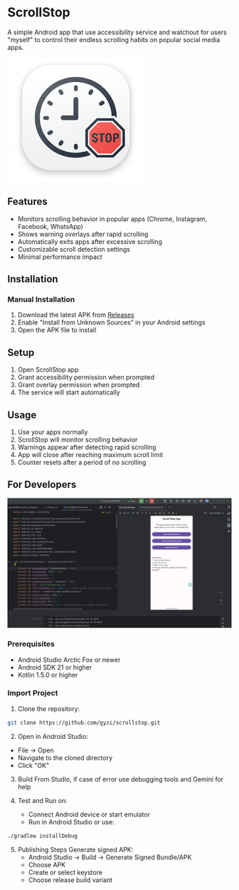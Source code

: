 # ScrollStop

A simple Android app that use accessibility service and watchout for users "myself" to control their endless scrolling habits on popular social media apps.

![ScrollStop Logo](app/src/main/res/mipmap-xxxhdpi/ic_launcher.png)

## Features

- Monitors scrolling behavior in popular apps (Chrome, Instagram, Facebook, WhatsApp)
- Shows warning overlays after rapid scrolling
- Automatically exits apps after excessive scrolling
- Customizable scroll detection settings
- Minimal performance impact

## Installation

### Manual Installation
1. Download the latest APK from [Releases](https://github.com/gyzi/scrollstop/releases)
2. Enable "Install from Unknown Sources" in your Android settings
3. Open the APK file to install

## Setup

1. Open ScrollStop app
2. Grant accessibility permission when prompted
3. Grant overlay permission when prompted
4. The service will start automatically

## Usage

1. Use your apps normally
2. ScrollStop will monitor scrolling behavior
3. Warnings appear after detecting rapid scrolling
4. App will close after reaching maximum scroll limit
5. Counter resets after a period of no scrolling

## For Developers

![Development environment](app/src/main/res/mipmap-xxxhdpi/android-studio-appview.png)

### Prerequisites
- Android Studio Arctic Fox or newer
- Android SDK 21 or higher
- Kotlin 1.5.0 or higher

### Import Project
1. Clone the repository:
```bash
git clone https://github.com/gyzi/scrollstop.git
```

2. Open in Android Studio:
- File → Open
- Navigate to the cloned directory
- Click "OK"

3. Build From Studio, if case of error use debugging tools and Gemini for help

4. Test and Run on: 
    * Connect Android device or start emulator
    * Run in Android Studio or use:
```bash
./gradlew installDebug
```

5. Publishing Steps 
 Generate signed APK:
   - Android Studio → Build → Generate Signed Bundle/APK
   - Choose APK
   - Create or select keystore
   - Choose release build variant

